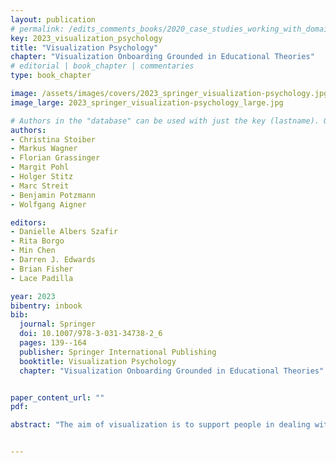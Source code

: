 ```yaml
---
layout: publication
# permalink: /edits_comments_books/2020_case_studies_working_with_domain_experts/
key: 2023_visualization_psychology
title: "Visualization Psychology"
chapter: "Visualization Onboarding Grounded in Educational Theories"
# editorial | book_chapter | commentaries
type: book_chapter

image: /assets/images/covers/2023_springer_visualization-psychology.jpg
image_large: 2023_springer_visualization-psychology_large.jpg

# Authors in the "database" can be used with just the key (lastname). Others can be written properly.
authors:
- Christina Stoiber
- Markus Wagner
- Florian Grassinger
- Margit Pohl
- Holger Stitz
- Marc Streit
- Benjamin Potzmann
- Wolfgang Aigner 

editors: 
- Danielle Albers Szafir
- Rita Borgo
- Min Chen
- Darren J. Edwards
- Brian Fisher
- Lace Padilla

year: 2023
bibentry: inbook
bib:
  journal: Springer
  doi: 10.1007/978-3-031-34738-2_6
  pages: 139--164
  publisher: Springer International Publishing
  booktitle: Visualization Psychology
  chapter: "Visualization Onboarding Grounded in Educational Theories"


paper_content_url: ""
pdf: 

abstract: "The aim of visualization is to support people in dealing with large and complex information structures, to make these structures more comprehensible, facilitate exploration, and enable knowledge discovery. However, users often have problems reading and interpreting data from visualizations, in particular when they experience them for the first time. A lack of visualization literacy, i.e., knowledge in terms of domain, data, visual encoding, interaction, and also analytical methods can be observed. To support users in learning how to use new digital technologies, the concept of onboarding has been successfully applied in other domains. However, it has not received much attention from the visualization community so far. This chapter aims to fill this gap by defining the concept and systematically laying out the design space of onboarding in the context of visualization as a descriptive design space. On this basis, we present a survey of approaches from the academic community as well as from commercial products, especially surveying educational theories that inform the onboarding strategies. Additionally, we derived design considerations based on previous publications and present some guidelines for the design of visualization onboarding concepts."


---
```




